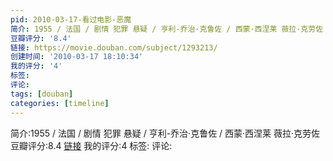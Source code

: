 ```yaml
---
pid: 2010-03-17-看过电影-恶魔
简介: 1955 / 法国 / 剧情 犯罪 悬疑 / 亨利-乔治·克鲁佐 / 西蒙·西涅莱 薇拉·克劳佐
豆瓣评分: '8.4'
链接: https://movie.douban.com/subject/1293213/
创建时间: '2010-03-17 18:10:34'
我的评分: '4'
标签:
评论:
tags: [douban]
categories: [timeline]
---
```

简介:1955 / 法国 / 剧情 犯罪 悬疑 / 亨利-乔治·克鲁佐 / 西蒙·西涅莱 薇拉·克劳佐
豆瓣评分:8.4
[链接](https://movie.douban.com/subject/1293213/)
我的评分:4
标签:
评论:

